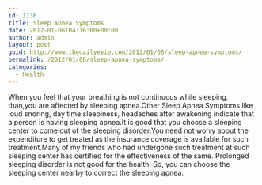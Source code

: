 ```yaml
---
id: 1138
title: Sleep Apnea Symptoms
date: 2012-01-06T04:16:00+00:00
author: admin
layout: post
guid: http://www.thedailyevie.com/2012/01/06/sleep-apnea-symptoms/
permalink: /2012/01/06/sleep-apnea-symptoms/
categories:
  - Health
---
```

When you feel that your breathing is not continuous while sleeping, than,you are affected by sleeping apnea.Other Sleep Apnea Symptoms like loud snoring, day time sleepiness, headaches after awakening indicate that a person is having sleeping apnea.It is good that you choose a sleeping center to come out of the sleeping disorder.You need not worry about the expenditure to get treated as the insurance coverage is available for such treatment.Many of my friends who had undergone such treatment at such sleeping center has certified for the effectiveness of the same. Prolonged sleeping disorder is not good for the health. So, you can choose the sleeping center nearby to correct the sleeping apnea.